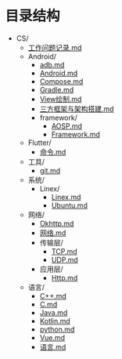 # 目录结构

- CS/
    - [工作问题记录.md](CS/工作问题记录.md)
    - Android/
      - [adb.md](CS/Android/adb.md)
      - [Android.md](CS/Android/Android.md)
      - [Compose.md](CS/Android/Compose.md)
      - [Gradle.md](CS/Android/Gradle.md)
      - [View绘制.md](CS/Android/View绘制.md)
      - [三方框架与架构搭建.md](CS/Android/三方框架与架构搭建.md)
      - framework/
        - [AOSP.md](CS/Android/framework/AOSP.md)
        - [Framework.md](CS/Android/framework/Framework.md)
    - Flutter/
      - [命令.md](CS/Flutter/命令.md)
    - 工具/
      - [git.md](CS/工具/git.md)
    - 系统/
      - Linex/
        - [Linex.md](CS/系统/Linex/Linex.md)
        - [Ubuntu.md](CS/系统/Linex/Ubuntu.md)
    - 网络/
      - [Okhttp.md](CS/网络/Okhttp.md)
      - [网络.md](CS/网络/网络.md)
      - 传输层/
        - [TCP.md](CS/网络/传输层/TCP.md)
        - [UDP.md](CS/网络/传输层/UDP.md)
      - 应用层/
        - [Http.md](CS/网络/应用层/Http.md)
    - 语言/
      - [C++.md](CS/语言/C++.md)
      - [C.md](CS/语言/C.md)
      - [Java.md](CS/语言/Java.md)
      - [Kotlin.md](CS/语言/Kotlin.md)
      - [python.md](CS/语言/python.md)
      - [Vue.md](CS/语言/Vue.md)
      - [语言.md](CS/语言/语言.md)
